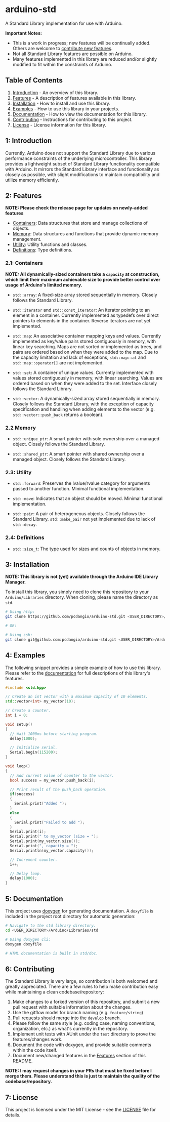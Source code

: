 # arduino-std
A Standard Library implementation for use with Arduino.

**Important Notes:**
- This is a work in progress; new features will be continually added. Others are welcome to [contribute new features](#6-contributing).
- Not all Standard Library features are possible on Arduino.
- Many features implemented in this library are reduced and/or slightly modified to fit within the constraints of Arduino.

## Table of Contents
1. [Introduction](#1-introduction) - An overview of this library.
2. [Features](#2-features) - A description of features available in this library.
3. [Installation](#3-installation) - How to install and use this library.
4. [Examples](#4-examples) - How to use this library in your projects.
5. [Documentation](#5-documentation) - How to view the documentation for this library.
6. [Contributing](#6-contributing) - Instructions for contributing to this project.
7. [License](#7-license) - License information for this library.

## 1: Introduction

Currently, Arduino does not support the Standard Library due to various performance constraints of the underlying microcontroller. This library provides a lightweight subset of Standard Library functionality compatible with Arduino. It mirrors the Standard Library interface and functionality as closely as possible, with slight modifications to maintain compatibility and utilize memory efficiently.

## 2: Features

**NOTE: Please check the release page for updates on newly-added features**

- [Containers](#21-containers): Data structures that store and manage collections of objects.
- [Memory](#22-memory): Data structures and functions that provide dynamic memory management.
- [Utility](#23-utility): Utility functions and classes.
- [Definitions](#24-definitions): Type definitions.

### 2.1: Containers

**NOTE: All dynamically-sized containers take a `capacity` at construction, which limit their maximum achievable size to provide better control over usage of Arduino's limited memory.**

- `std::array`: A fixed-size array stored sequentially in memory. Closely follows the Standard Library.

- `std::iterator` and `std::const_iterator`: An iterator pointing to an element in a container. Currently implemented as typedefs over direct pointers to elements in the container. Reverse iterators are not yet implemented.

- `std::map`: An associative container mapping keys and values. Currently implemented as key/value pairs stored contiguously in memory, with linear key searching. Maps are not sorted or implemented as trees, and pairs are ordered based on when they were added to the map. Due to the capacity limitation and lack of exceptions, `std::map::at` and `std::map::operator[]` are not implemented.

- `std::set`: A container of unique values. Currently implemented with values stored contiguously in memory, with linear searching. Values are ordered based on when they were added to the set. Interface closely follows the Standard Library.

- `std::vector`: A dynamically-sized array stored sequentially in memory. Closely follows the Standard Library, with the exception of capacity specification and handling when adding elements to the vector (e.g. `std::vector::push_back` returns a boolean).

### 2.2 Memory

- `std::unique_ptr`: A smart pointer with sole ownership over a managed object. Closely follows the Standard Library.

- `std::shared_ptr`: A smart pointer with shared ownership over a managed object. Closely follows the Standard Library.

### 2.3: Utility

- `std::forward`: Preserves the lvalue/rvalue category for arguments passed to another function. Minimal functional implementation.

- `std::move`: Indicates that an object should be moved. Minimal functional implementation.

- `std::pair`: A pair of heterogeneous objects. Closely follows the Standard Library. `std::make_pair` not yet implemented due to lack of `std::decay`.

### 2.4: Definitions

- `std::size_t`: The type used for sizes and counts of objects in memory.

## 3: Installation

**NOTE: This library is not (yet) available through the Arduino IDE Library Manager.**

To install this library, you simply need to clone this repository to your `Arduino/Libraries` directory. When cloning, please name the directory as `std`.

```bash
# Using http:
git clone https://github.com/pcdangio/arduino-std.git <USER_DIRECTORY>/Arduino/Libraries/std

# OR:

# Using ssh:
git clone git@github.com:pcdangio/arduino-std.git <USER_DIRECTORY>/Arduino/Libraries/std
```

## 4: Examples

The following snippet provides a simple example of how to use this library. Please refer to the [documentation](#5-documentation) for full descriptions of this library's features.

```cpp
#include <std.hpp>

// Create an int vector with a maximum capacity of 10 elements.
std::vector<int> my_vector(10);

// Create a counter.
int i = 0;

void setup()
{
  // Wait 1000ms before starting program.
  delay(1000);

  // Initialize serial.
  Serial.begin(115200);
}

void loop()
{
  // Add current value of counter to the vector.
  bool success = my_vector.push_back(i);

  // Print result of the push_back operation.
  if(success)
  {
    Serial.print("Added ");
  }
  else
  {
    Serial.print("Failed to add ");
  }
  Serial.print(i);
  Serial.print(" to my_vector (size = ");
  Serial.print(my_vector.size());
  Serial.print(", capacity = ");
  Serial.println(my_vector.capacity());

  // Increment counter.
  i++;

  // Delay loop.
  delay(1000);
}
```

## 5: Documentation

This project uses [doxygen](https://www.doxygen.nl/) for generating documentation. A `doxyfile` is included in the project root directory for automatic generation:

```bash
# Navigate to the std library directory.
cd <USER_DIRECTORY>/Arduino/Libraries/std

# Using doxygen cli:
doxygen doxyfile

# HTML documentation is built in std/doc.
```

## 6: Contributing

The Standard Library is very large, so contribution is both welcomed and greatly appreciated. There are a few rules to help make contribution easy while maintaining a clean codebase/repository:

1. Make changes to a forked version of this repository, and submit a new pull request with suitable information about the changes.
2. Use the gitflow model for branch naming (e.g. `feature/string`)
3. Pull requests should merge into the `develop` branch.
4. Please follow the same style (e.g. coding case, naming conventions, organization, etc.) as what's currently in the repository.
5. Implement unit tests with AUnit under the `test` directory to prove the features/changes work.
6. Document the code with doxygen, and provide suitable comments within the code itself.
7. Document new/changed features in the [Features](#2-features) section of this README.

**NOTE: I may request changes in your PRs that must be fixed before I merge them. Please understand this is just to maintain the quality of the codebase/repository.**

## 7: License

This project is licensed under the MIT License - see the [LICENSE](LICENSE) file for details.